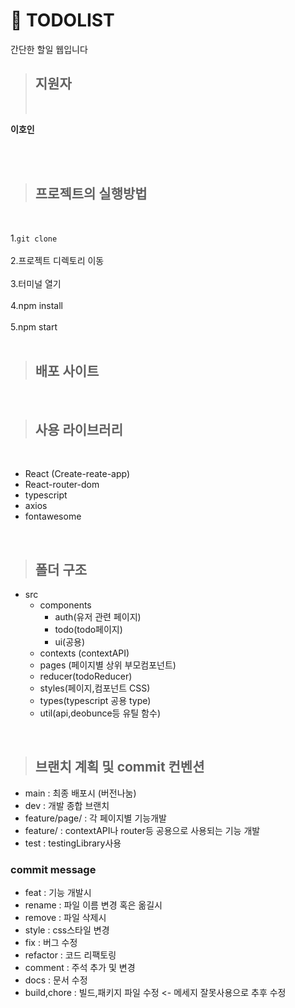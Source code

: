 # :notebook_with_decorative_cover: TODOLIST

간단한 할일 웹입니다

> ## 지원자
>
> <br>

**이호인**

<br><br>

> ## 프로젝트의 실행방법

<br>

1.`git clone` <br><br> 2.프로젝트 디렉토리 이동 <br><br> 3.터미널 열기 <br><br>
4.npm install <br><br>
5.npm start <br><br>

> ## 배포 사이트

<br>

> ## 사용 라이브러리

<br>

- React (Create-reate-app)
- React-router-dom
- typescript
- axios
- fontawesome

<br>

> ## 폴더 구조

- src
  - components
    - auth(유저 관련 페이지)
    - todo(todo페이지)
    - ui(공용)
  - contexts (contextAPI)
  - pages (페이지별 상위 부모컴포넌트)
  - reducer(todoReducer)
  - styles(페이지,컴포넌트 CSS)
  - types(typescript 공용 type)
  - util(api,deobunce등 유틸 함수)

<br>

> ## 브랜치 계획 및 commit 컨벤션

- main : 최종 배포시 (버전나눔)
- dev : 개발 종합 브랜치
- feature/page/ : 각 페이지별 기능개발
- feature/ : contextAPI나 router등 공용으로 사용되는 기능 개발
- test : testingLibrary사용

### commit message

- feat : 기능 개발시
- rename : 파일 이름 변경 혹은 옮길시
- remove : 파일 삭제시
- style : css스타일 변경
- fix : 버그 수정
- refactor : 코드 리팩토링
- comment : 주석 추가 및 변경
- docs : 문서 수정
- build,chore : 빌드,패키지 파일 수정 <- 메세지 잘못사용으로 추후 수정
